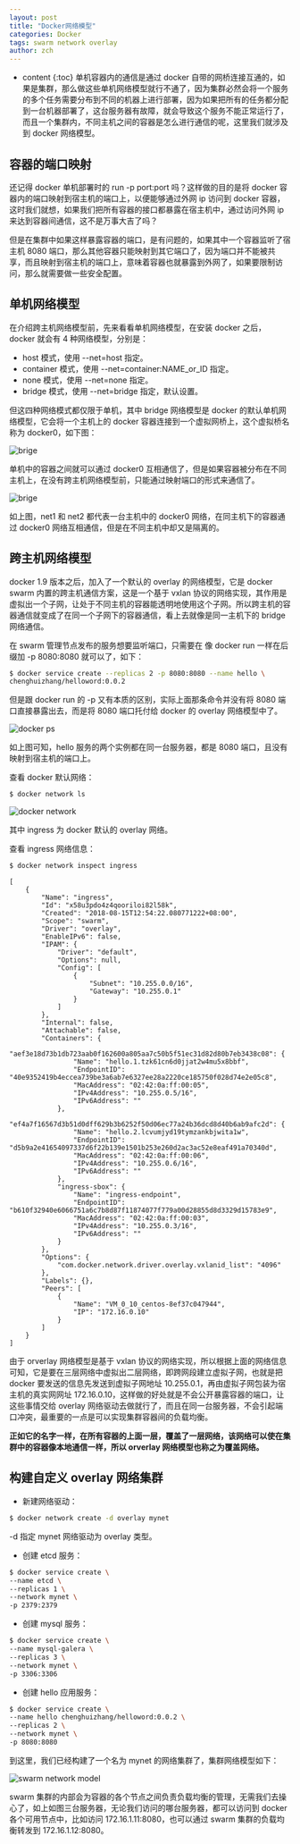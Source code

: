 ```yaml
---
layout: post
title: "Docker网络模型"
categories: Docker
tags: swarm network overlay
author: zch
---
```


* content
{:toc}
单机容器内的通信是通过 docker 自带的网桥连接互通的，如果是集群，那么做这些单机网络模型就行不通了，因为集群必然会将一个服务的多个任务需要分布到不同的机器上进行部署，因为如果把所有的任务都分配到一台机器部署了，这台服务器有故障，就会导致这个服务不能正常运行了，而且一个集群内，不同主机之间的容器是怎么进行通信的呢，这里我们就涉及到 docker 网络模型。













## 容器的端口映射

还记得 docker 单机部署时的 run -p port:port 吗？这样做的目的是将 docker 容器内的端口映射到宿主机的端口上，以便能够通过外网 ip 访问到 docker 容器，这时我们就想，如果我们把所有容器的接口都暴露在宿主机中，通过访问外网 ip 来达到容器间通信，这不是万事大吉了吗？

但是在集群中如果这样暴露容器的端口，是有问题的，如果其中一个容器监听了宿主机 8080 端口，那么其他容器只能映射到其它端口了，因为端口并不能被共享，而且映射到宿主机的端口上，意味着容器也就暴露到外网了，如果要限制访问，那么就需要做一些安全配置。



## 单机网络模型

在介绍跨主机网络模型前，先来看看单机网络模型，在安装 docker 之后，docker 就会有 4 种网络模型，分别是：

- host 模式，使用 --net=host 指定。
- container 模式，使用 --net=container:NAME_or_ID 指定。
- none 模式，使用 --net=none 指定。
- bridge 模式，使用 --net=bridge 指定，默认设置。

但这四种网络模式都仅限于单机，其中 bridge 网络模型是 docker 的默认单机网络模型，它会将一个主机上的 docker 容器连接到一个虚拟网桥上，这个虚拟桥名称为 docker0，如下图：

![brige](https://raw.githubusercontent.com/objcoding/objcoding.github.io/master/images/d_network1.png)

单机中的容器之间就可以通过 docker0 互相通信了，但是如果容器被分布在不同主机上，在没有跨主机网络模型前，只能通过映射端口的形式来通信了。

![brige](https://raw.githubusercontent.com/objcoding/objcoding.github.io/master/images/d_network2.png)

如上图，net1 和 net2 都代表一台主机中的 docker0 网络，在同主机下的容器通过 docker0 网络互相通信，但是在不同主机中却又是隔离的。



## 跨主机网络模型

docker 1.9 版本之后，加入了一个默认的 overlay 的网络模型，它是 docker swarm 内置的跨主机通信方案，这是一个基于 vxlan 协议的网络实现，其作用是虚拟出一个子网，让处于不同主机的容器能透明地使用这个子网。所以跨主机的容器通信就变成了在同一个子网下的容器通信，看上去就像是同一主机下的 bridge 网络通信。



在 swarm 管理节点发布的服务想要监听端口，只需要在 像 docker run 一样在后缀加 -p 8080:8080 就可以了，如下：

```bash
$ docker service create --replicas 2 -p 8080:8080 --name hello \
chenghuizhang/helloword:0.0.2
```

但是跟 docker run 的 -p 又有本质的区别，实际上面那条命令并没有将 8080 端口直接暴露出去，而是将 8080 端口托付给 docker 的 overlay 网络模型中了。

![docker ps](https://raw.githubusercontent.com/objcoding/objcoding.github.io/master/images/d_network3.png)

如上图可知，hello 服务的两个实例都在同一台服务器，都是 8080 端口，且没有映射到宿主机的端口上。

查看 docker 默认网络：

```bash
$ docker network ls
```

![docker network](https://raw.githubusercontent.com/objcoding/objcoding.github.io/master/images/d_network5.png)

其中 ingress 为 docker 默认的 overlay 网络。

查看 ingress 网络信息：

```bash
$ docker network inspect ingress
```

```
[
    {
        "Name": "ingress",
        "Id": "x58u3pdo4z4qooriloi82l58k",
        "Created": "2018-08-15T12:54:22.080771222+08:00",
        "Scope": "swarm",
        "Driver": "overlay",
        "EnableIPv6": false,
        "IPAM": {
            "Driver": "default",
            "Options": null,
            "Config": [
                {
                    "Subnet": "10.255.0.0/16",
                    "Gateway": "10.255.0.1"
                }
            ]
        },
        "Internal": false,
        "Attachable": false,
        "Containers": {
            "aef3e18d73b1db723aab0f162600a805aa7c50b5f51ec31d82d80b7eb3438c08": {
                "Name": "hello.1.tzk61cn6d0jjat2w4mu5x8bbf",
                "EndpointID": "40e9352419b4eccea739be3a6ab7e6327ee28a2220ce185750f028d74e2e05c8",
                "MacAddress": "02:42:0a:ff:00:05",
                "IPv4Address": "10.255.0.5/16",
                "IPv6Address": ""
            },
            "ef4a7f16567d3b51d0dff629b3b6252f50d06ec77a24b36dcd8d40b6ab9afc2d": {
                "Name": "hello.2.lcvumjyd19tymzankbjwita1w",
                "EndpointID": "d5b9a2e41654097337d6f22b139e1501b253e260d2ac3ac52e8eaf491a70340d",
                "MacAddress": "02:42:0a:ff:00:06",
                "IPv4Address": "10.255.0.6/16",
                "IPv6Address": ""
            },
            "ingress-sbox": {
                "Name": "ingress-endpoint",
                "EndpointID": "b610f32940e6066751a6c7b8d87f11874077f779a00d28855d8d3329d15783e9",
                "MacAddress": "02:42:0a:ff:00:03",
                "IPv4Address": "10.255.0.3/16",
                "IPv6Address": ""
            }
        },
        "Options": {
            "com.docker.network.driver.overlay.vxlanid_list": "4096"
        },
        "Labels": {},
        "Peers": [
            {
                "Name": "VM_0_10_centos-8ef37c047944",
                "IP": "172.16.0.10"
            }
        ]
    }
]
```

由于 orverlay 网络模型是基于 vxlan 协议的网络实现，所以根据上面的网络信息可知，它是要在三层网络中虚拟出二层网络，即跨网段建立虚拟子网，也就是把 docker 要发送的信息先发送到虚拟子网地址 10.255.0.1，再由虚拟子网包装为宿主机的真实网网址  172.16.0.10，这样做的好处就是不会公开暴露容器的端口，让这些事情交给  overlay 网络驱动去做就行了，而且在同一台服务器，不会引起端口冲突，最重要的一点是可以实现集群容器间的负载均衡。

**正如它的名字一样，在所有容器的上面一层，覆盖了一层网络，该网络可以使在集群中的容器像本地通信一样，所以 orverlay 网络模型也称之为覆盖网络。**



## 构建自定义 overlay 网络集群

- 新建网络驱动：

```bash
$ docker network create -d overlay mynet
```

-d 指定 mynet 网络驱动为 overlay 类型。

- 创建 etcd 服务：

```bash
$ docker service create \
--name etcd \
--replicas 1 \
--network mynet \
-p 2379:2379
```

- 创建 mysql 服务：

```bash
$ docker service create \
--name mysql-galera \
--replicas 3 \
--network mynet \
-p 3306:3306
```

- 创建 hello 应用服务：

```bash
$ docker service create \
--name hello chenghuizhang/helloword:0.0.2 \
--replicas 2 \
--network mynet \
-p 8080:8080
```

到这里，我们已经构建了一个名为 mynet 的网络集群了，集群网络模型如下：

![swarm network model](https://raw.githubusercontent.com/objcoding/objcoding.github.io/master/images/d_network4.png)

swarm 集群的内部会为容器的各个节点之间负责负载均衡的管理，无需我们去操心了，如上如图三台服务器，无论我们访问的哪台服务器，都可以访问到 docker 各个可用节点中，比如访问 172.16.1.11:8080，也可以通过 swarm 集群的负载均衡转发到 172.16.1.12:8080。
